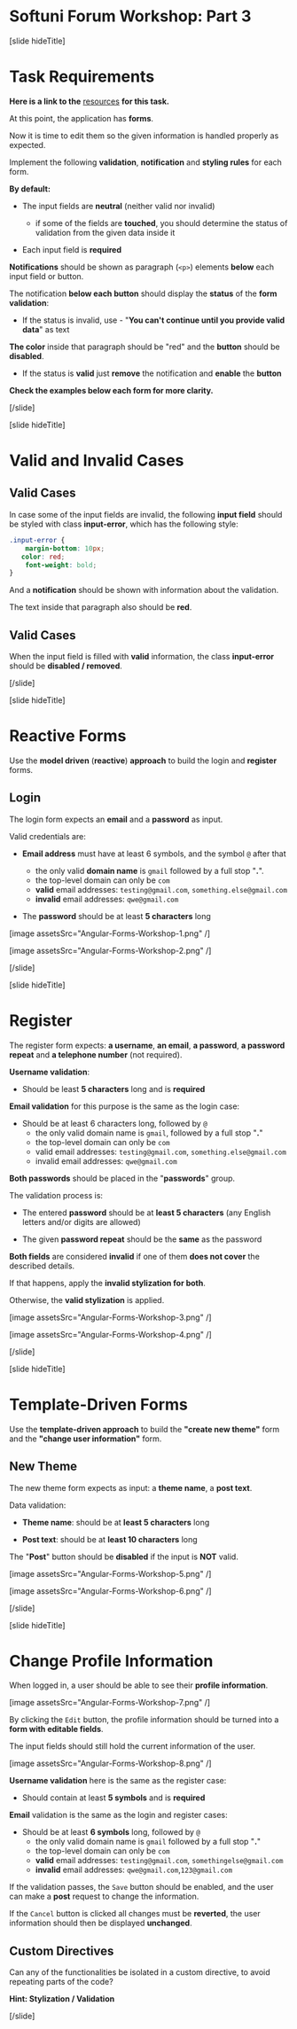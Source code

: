 # Softuni Forum Workshop: Part 3

[slide hideTitle]

# Task Requirements

**Here is a link to the** [resources](https://videos.softuni.org/resources/javascript/javascript-angular/08-Forms-Workshop.zip) **for this task.**

At this point, the application has **forms**.

Now it is time to edit them so the given information is handled properly as expected.

Implement the following **validation**, **notification** and **styling rules** for each form.

**By default:** 

- The input fields are **neutral** (neither valid nor invalid)
  * if some of the fields are **touched**, you should determine the status of validation from the given data inside it

- Each input field is **required**

**Notifications** should be shown as paragraph (`<p>`) elements **below** each input field or button.

The notification **below each button** should display the **status** of the **form validation**: 


- If the status is invalid, use - "**You can't continue until you provide valid data**" as text

**The color** inside that paragraph should be "red" and the **button** should be **disabled**.

- If the status is **valid** just **remove** the notification and **enable** the **button**

**Check the examples below each form for more clarity.**

[/slide]

[slide hideTitle]

# Valid and Invalid Cases

## Valid Cases
In case some of the input fields аrе invalid, the following **input field** should be styled with class **input-error**, which has the following style: 

```css
.input-error { 
  	margin-bottom: 10px; 
   color: red;  
  	font-weight: bold; 
} 
```

And a **notification** should be shown with information about the validation. 

The text inside that paragraph also should be **red**. 

## Valid Cases

When the input field is filled with **valid** information, the class **input-error** should be **disabled / removed**.

[/slide]

[slide hideTitle]

# Reactive Forms 

Use the **model driven** (**reactive**) **approach** to build the login and **register** forms. 

## Login

The login form expects an **email** and a **password** as input.

Valid credentials are: 

- **Email address** must have at least 6 symbols, and the symbol `@` after that
   * the only valid **domain name** is `gmail` followed by a full stop "**.**". 
   * the top-level domain can only be `com`
   * **valid** email addresses: `testing@gmail.com`, `something.else@gmail.com`
   * **invalid** email addresses: `qwe@gmail.com`

- The **password** should be at least **5 characters** long

[image assetsSrc="Angular-Forms-Workshop-1.png" /]

[image assetsSrc="Angular-Forms-Workshop-2.png" /]

[/slide]

[slide hideTitle]

# Register

The register form expects: **a username**, **an email**, **a password**, **a password repeat** and **a telephone number** (not required).

**Username validation**:

- Should be least **5 characters** long and is **required**

**Email validation** for this purpose is the same as the login case:

- Should be at least 6 characters long, followed by `@` 
   * the only valid domain name is `gmail`, followed by a full stop "**.**"
   * the top-level domain can only be `com`
   * valid email addresses: `testing@gmail.com`, `something.else@gmail.com`
   * invalid email addresses: `qwe@gmail.com`

**Both passwords** should be placed in the "**passwords**" group. 

The validation process is:

- The entered **password** should be at **least 5 characters** (any English letters and/or digits are allowed)

- The given **password repeat** should be the **same** as the password

**Both fields** are considered **invalid** if one of them **does not cover** the described details. 

If that happens, apply the **invalid stylization for both**. 

Otherwise, the **valid stylization** is applied.

[image assetsSrc="Angular-Forms-Workshop-3.png" /]

[image assetsSrc="Angular-Forms-Workshop-4.png" /]


[/slide]

[slide hideTitle]

# Template-Driven Forms

Use the **template-driven approach** to build the **"create new theme"** form and the **"change user information"** form.

## New Theme

The new theme form expects as input: a **theme name**, a **post text**.

Data validation:

- **Theme name**: should be at **least 5 characters** long

- **Post text**: should be at **least 10 characters** long

The "**Post**" button should be **disabled** if the input is **NOT** valid.


[image assetsSrc="Angular-Forms-Workshop-5.png" /]

[image assetsSrc="Angular-Forms-Workshop-6.png" /]

[/slide]

[slide hideTitle]

# Change Profile Information

When logged in, a user should be able to see their **profile information**.

[image assetsSrc="Angular-Forms-Workshop-7.png" /]

By clicking the `Edit` button, the profile information should be turned into a **form with editable fields**. 

The input fields should still hold the current information of the user.

[image assetsSrc="Angular-Forms-Workshop-8.png" /]

**Username validation** here is the same as the register case:

- Should contain at least **5 symbols** and is **required**

**Email** validation is the same as the login and register cases:

- Should be at least **6 symbols** long, followed by `@` 
   * the only valid domain name is `gmail` followed by a full stop "**.**"
   * the top-level domain can only be `com`
   * **valid** email addresses: `testing@gmail.com`, `somethingelse@gmail.com`
   * **invalid** email addresses: `qwe@gmail.com`,`123@gmail.com`

If the validation passes, the `Save` button should be enabled, and the user can make a **post** request to change the information.

If the `Cancel` button is clicked all changes must be **reverted**,  the user information should then be displayed **unchanged**.

## Custom Directives

Can any of the functionalities be isolated in a custom directive, to avoid repeating parts of the code?

**Hint: Stylization / Validation**

[/slide]

